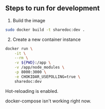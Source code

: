 ## Steps to run for development

1. Build the image
```bash
sudo docker build -t sharedoc:dev .
```

2. Create a new container instance
```bash
docker run \
    -it \
    --rm \
    -v ${PWD}:/app \
    -v /app/node_modules \
    -p 8000:3000 \
    -e CHOKIDAR_USEPOLLING=true \
    sharedoc:dev
```

Hot-reloading is enabled.


docker-compose isn't working right now.